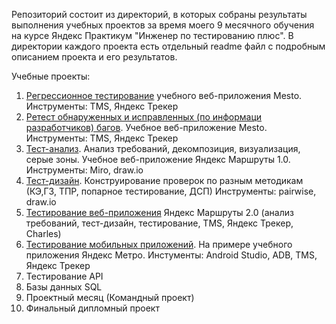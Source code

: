 Репозиторий состоит из директорий, в которых собраны результаты выполнения учебных проектов за время моего 9 месячного обучения на курсе Яндекс Практикум "Инженер по тестированию плюс". В директории каждого проекта есть отдельный readme файл с подробным описанием проекта и его результатов.

Учебные проекты:
1. [Регрессионное тестирование](https://github.com/pavsta2/Portfolio-Yandex-Practicum-QA-/tree/master/Project%201.%20Regress%20testing%20of%20web%20app%20Mesto) учебного веб-приложения Mesto. Инструменты: TMS, Яндекс Трекер
2. [Ретест обнаруженных и исправленных (по информаци разработчиков) багов](https://github.com/pavsta2/Portfolio-Yandex-Practicum-QA-/tree/master/Project%202.%20Bug%20retest%20web%20app%20Mesto). Учебное веб-приложение Mesto. Инструменты: TMS, Яндекс Трекер
3. [Тест-анализ](https://github.com/pavsta2/Portfolio-Yandex-Practicum-QA-/tree/master/Project%203.%20Test%20analysis.%20Yandex%20Routes%201.0). Анализ требований, декомпозиция, визуализация, серые зоны. Учебное веб-приложение Яндекс Маршруты 1.0. Инструменты: Miro, draw.io
4. [Тест-дизайн](https://github.com/pavsta2/Portfolio-Yandex-Practicum-QA-/tree/master/Project%204.%20Test%20design.%20Yandex%20Routes%202.0). Конструирование проверок по разным методикам (КЭ,ГЗ, ТПР, попарное тестирование, ДСП) Инструменты: pairwise, draw.io
5. [Тестирование веб-приложения](https://github.com/pavsta2/Portfolio-Yandex-Practicum-QA-/tree/master/Project%205.%20Yandex%20Routes%202.0%20testing%20(Charles)) Яндекс Маршруты 2.0 (анализ требований, тест-дизайн, тестирование, TMS, Яндекс Трекер, Charles)
6. [Тестирование мобильных приложений](https://github.com/pavsta2/Portfolio-Yandex-Practicum-QA-/tree/master/Project%206.%20Mobile%20testing%20Yandex%20Metro(Android%20Studio%2C%20ADB)). На примере учебного приложения Яндекс Метро. Инстументы: Android Studio, ADB, TMS, Яндекс Трекер
7. Тестирование API 
8. Базы данных SQL
9. Проектный месяц (Командный проект)
10. Финальный дипломный проект